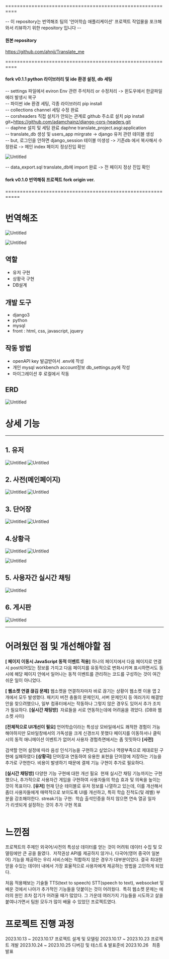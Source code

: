 ==========================================================  
  
-- 이 repository는 번역해조 팀의 '언어학습 애플리케이션' 프로젝트 작업물을 포크해와서 리뷰하기 위한 repository 입니다 --  

#### 원본 repository  
https://github.com/ahnjj/Translate_me  


==========================================================




#### fork v0.1.1 python 라이브러리 및 ide 환경 설정, db 세팅  
-- settings 파일에서 eviron Env 관련 주석처리 or 수정처리 -> 윈도우에서 한글파일 에러 발생시 복구  
-- 파이썬 ide 환경 세팅, 각종 라이브러리 pip install  
-- collections channel 세팅 수정 완료  
-- corsheaders 직접 설치가 안되는 관계로 github 주소로 설치 pip install git+https://github.com/adamchainz/django-cors-headers.git  
-- daphne 설치 및 세팅 완료 daphne translate_project.asgi:application  
-- translate_db 생성 및 users_app mirgrate -> django 유저 관련 테이블 생성  
-- but, 로그인을 안하면 django_session 테이블 미생성 -> 기존db 에서 복사해서 수정완료 -> 메인 index 페이지 정상진입 확인

![Untitled](kdy/translate_sc_001_index.png)

-- data_export.sql translate_db에 import 완료 -> 전 페이지 정상 진입 확인  
  
#### fork v0.1.0 번역해줘 프로젝트 fork origin ver.  



===========================================================


# 번역해조

![Untitled](photo/semi1.png)

![Untitled](photo/semi2.png)
## 역할

- 유저 구현
- 상황극 구현
- DB설계

## 개발 도구

- django3
- python
- mysql
- front : html, css, javascript, jquery

## 작동 방법
- openAPI key 발급받아서 .env에 작성
- 개인 mysql workbench account정보 db_settings.py에 작성
- 마이그레이션 후 로컬에서 작동

## ERD

![Untitled](photo/semi3.png)
# 상세 기능

---

## 1. 유저

![Untitled](photo/semi4.png)
![Untitled](photo/semi5.png)
## 2. 사전(메인페이지)

![Untitled](photo/semi6.png)
![Untitled](photo/semi7.png)
## 3. 단어장

![Untitled](photo/semi8.png)
![Untitled](photo/semi9.png)
## 4.상황극

![Untitled](photo/semi10.png)
![Untitled](photo/semi11.png)

![Untitled](photo/semi12.png)

## 5. 사용자간 실시간 채팅

![Untitled](photo/semi13.png)

## 6. 게시판

![Untitled](photo/semi14.png)

---

# 어려웠던 점 및 개선해야할 점

**[ 페이지 이동시 JavaScript 동적 이벤트 적용]**
하나의 페이지에서 다음 페이지로 연결 시 post되어있는 정보를 가지고 다음 페이지를 유동적으로 변화시키며 표시하면서도 동시에 해당 페이지 안에서 일어나는 동적 이벤트를 관리하는 코드를 구성하는 것이 여간 쉬운 일이 아니었다.

**[ 웹소켓 연결 끊김 문제]**
웹소켓을 연결하자마자 바로 끊기는 상황이 웹소켓 이용 앱 2개에서 모두 발생했다. 패키지 버전 충돌의 문제인지, 서버 문제인지 등 여러가지 해결방안을 찾으려했으나, 일부 컴퓨터에서는 작동하나 그렇지 않은 경우도 있어서 추가 조치가 필요하다.
**[실시간 채팅방]** 
자료들을 서로 연동하는데에 어려움을 겪었다. (DB와 웹소켓 사이)

**[전체적으로 UI개선이 필요]**
언어학습이라는 특성상 모바일에서도 쾌적한 경험이 가능해야하지만 모바일창에서의 가독성을 크게 신경쓰지 못했다
페이지를 이동하서나 클릭시의 동적 애니메이션 이벤트가 없어서 사용자 경험측면에서는 좀 밋밋하다
**[사전]** 

검색할 언어 설정에 따라 음성 인식기능을 구현하고 싶었으나 역량부족으로 제대로된 구현에 실패하였다
**[상황극]**
단어장과 연동하여 유용한 표현을 단어장에 저장하는 기능을 추가로 구현한다.
비용이 발생하기 때문에 결제 기능 구현이 추가로 필요하다.

**[실시간 채팅방]**
다양한 기능 구현에 대한 개선 필요 
현재 실시간 채팅 기능까지는 구현했으나, 추가적으로 사용자간 게임을 구현하여 사용자들의 학습 효과 및 의욕을 높이는 것이 목표이다.
**[유저]**
현재 단순 테이블로 유저 정보를 나열하고 있는데, 이를 개선해서 좀더 사용자들에게 매력적으로 보이도록 UI를 개선하고, 특히 학습 진척도(및 레벨) 부분을 강조해야한다.
streak기능 구현:  학습 출석인증을 하지 않으면 연속 열공 일자가 리셋되게 설정하는 것이 추가 구현 목표
<br>
<br>

# 느낀점

프로젝트의 주제인 외국어/사전의 특성상 데이터를 얻는 것이 어려워 데이터 수집 및 모델링에만 큰 공을 들였다. 
저작권상 API를 제공하지 않거나, 다국어(영어 중국어 일본어) 기능을 제공하는 우리 서비스에는 적합하지 않은 경우가 대부분이었다. 결국 최대한 얻을 수있는 데이터 내에서 가장 효율적으로 사용자에게 제공하는 방법을 고민하게 되었다.

처음 적용해보는 기술들 TTS(text to speech) STT(speech to text), websocket 및 배운 것에서 나아가 추가적인 기능들을 덧붙이는 것이 어려웠다.  특히 웹소켓 문제는 에러의 원인 조차 잡기가 어려울 때가 많았다.
그 가운데 여러가지 기능들을 시도하고 살을 붙여나가면서 팀원 모두가 많이 배울 수 있었던 프로젝트였다.

# 프로젝트 진행 과정

2023.10.13 ~ 2023.10.17 프로젝트 설계 및 모델링
2023.10.17 ~ 2023.10.23 프로젝트 개발
2023.10.24 ~ 2023.10.25 디버깅 및 테스트 & 발표준비
2023.10.26   최종 발표